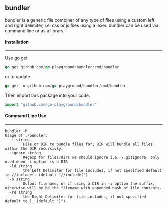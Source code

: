 ## bundler

bundler is a generic file combiner of any type of files using a custom left and right delimiter, i.e. css or js files using a lexer. bundler can be used via command line or as a library.

#### Installation
------------------
Use go get
```go
go get github.com/go-playground/bundler/cmd/bundler
``` 

or to update

```go
go get -u github.com/go-playground/bundler/cmd/bundler
``` 

Then import lars package into your code.

```go
import "github.com/go-playground/bundler"
```

#### Command Line Use
--------------
```
bundler -h
Usage of ./bundler:
  -i string
    	File or DIR to bundle files for; DIR will bundle all files within the DIR recursivly.
  -ignore string
    	Regexp for files/dirs we should ignore i.e. \.gitignore; only used when -i option is a DIR
  -ld string
    	the Left Delimiter for file includes, if not specified default to //include(. (default "//include(")
  -o string
    	Output filename, or if using a DIR in -i option the suffix, otherwise will be be the filename with appended hash of file contents.
  -rd string
    	the Right Delimiter for file includes, if not specified default to ). (default ")")
  ```
